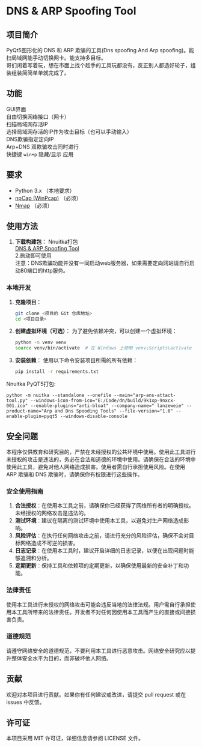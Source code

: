 # DNS & ARP Spoofing Tool

## 项目简介
PyQt5图形化的 DNS 和 ARP 欺骗的工具(Dns spoofing And Arp spoofing)。能扫局域网能手动切换网卡。能支持多目标。   
哥们闲着写着玩，想在市面上找个趁手的工具玩都没有，反正别人都造好轮子，组装组装简简单单就完成了。   

## 功能 
GUI界面  
自由切换网络接口（网卡）  
扫描局域网存活IP  
选择局域网存活的IP作为攻击目标（也可以手动输入）  
DNS欺骗指定定向IP  
Arp+DNS 双欺骗攻击同时进行  
快捷键 `win+p` 隐藏/显示 应用  

## 要求
- Python 3.x （本地要求）
- [npCap (WinPcap)](https://nmap.org/download.html#windows)  （必须）
- [Nmap](https://nmap.org/download.html#windows)  （必须）

## 使用方法
1. **下载构建包**：
   Nnuitka打包  
   [DNS & ARP Spoofing Tool](https://github.com/lanzeweie/DNS-ARP-Spoofing-Tool/releases)  
2.启动即可使用    
注意：DNS欺骗功能并没有一同启动web服务器，如果需要定向网站请自行启动80端口的http服务。  

### 本地开发 
1. **克隆项目**：
   ```bash
   git clone <项目的 Git 仓库地址>
   cd <项目目录>
   ```
2. **创建虚拟环境（可选）**：
   为了避免依赖冲突，可以创建一个虚拟环境：
   ```bash
   python -m venv venv
   source venv/bin/activate  # 在 Windows 上使用 venv\Scripts\activate
   ```
3. **安装依赖**：
   使用以下命令安装项目所需的所有依赖：
   ```bash
   pip install -r requirements.txt
   ```

Nnuitka PyQT5打包:
```
python -m nuitka --standalone --onefile --main="arp-ans-attact-tool.py" --windows-icon-from-ico="E:/Code/dn/build/9k1xp-9nxcx-001.ico" --enable-plugins="anti-bloat" --company-name=" lanzeweie" --product-name="Arp and Dns Spooding Tools" --file-version="1.0" --enable-plugin=pyqt5 --windows-disable-console  
```

   
## 安全问题
本程序仅供教育和研究目的，严禁在未经授权的公共环境中使用。使用此工具进行未授权的攻击是违法的，务必在合法和道德的环境中使用。请确保在合法的环境中使用此工具，避免对他人网络造成损害。使用者需自行承担使用风险。在使用 ARP 欺骗和 DNS 欺骗时，请确保你有权限进行这些操作。

### 安全使用指南
1. **合法授权**：在使用本工具之前，请确保你已经获得了网络所有者的明确授权。未经授权的网络攻击是违法的。
2. **测试环境**：建议在隔离的测试环境中使用本工具，以避免对生产网络造成影响。
3. **风险评估**：在执行任何网络攻击之前，请进行充分的风险评估，确保不会对目标网络造成不可逆的损害。
4. **日志记录**：在使用本工具时，建议开启详细的日志记录，以便在出现问题时能够追溯和分析。
5. **定期更新**：保持工具和依赖项的定期更新，以确保使用最新的安全补丁和功能。

### 法律责任
使用本工具进行未授权的网络攻击可能会违反当地的法律法规。用户需自行承担使用本工具所带来的法律责任。开发者不对任何因使用本工具而产生的直接或间接损害负责。

### 道德规范
请遵守网络安全的道德规范，不要利用本工具进行恶意攻击。网络安全研究应以提升整体安全水平为目的，而非破坏他人网络。

## 贡献
欢迎对本项目进行贡献。如果你有任何建议或改进，请提交 pull request 或在 issues 中反馈。

## 许可证
本项目采用 MIT 许可证，详细信息请参阅 LICENSE 文件。